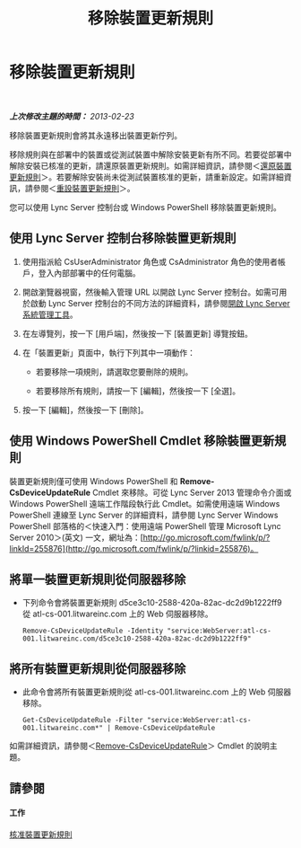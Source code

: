 ﻿---
title: 移除裝置更新規則
TOCTitle: 移除裝置更新規則
ms:assetid: ad6e0c6a-cda4-4147-92d5-48bc393ac456
ms:mtpsurl: https://technet.microsoft.com/zh-tw/library/JJ994066(v=OCS.15)
ms:contentKeyID: 52056181
ms.date: 08/10/2015
mtps_version: v=OCS.15
ms.translationtype: HT
---

# 移除裝置更新規則

 

_**上次修改主題的時間：** 2013-02-23_

移除裝置更新規則會將其永遠移出裝置更新佇列。

移除規則與在部署中的裝置或從測試裝置中解除安裝更新有所不同。若要從部署中解除安裝已核准的更新，請還原裝置更新規則。如需詳細資訊，請參閱＜[還原裝置更新規則](lync-server-2013-restore-a-device-update-rule.md)＞。若要解除安裝尚未從測試裝置核准的更新，請重新設定。如需詳細資訊，請參閱＜[重設裝置更新規則](lync-server-2013-reset-a-device-update-rule.md)＞。

您可以使用 Lync Server 控制台或 Windows PowerShell 移除裝置更新規則。

## 使用 Lync Server 控制台移除裝置更新規則

1.  使用指派給 CsUserAdministrator 角色或 CsAdministrator 角色的使用者帳戶，登入內部部署中的任何電腦。

2.  開啟瀏覽器視窗，然後輸入管理 URL 以開啟 Lync Server 控制台。如需可用於啟動 Lync Server 控制台的不同方法的詳細資料，請參閱[開啟 Lync Server 系統管理工具](lync-server-2013-open-lync-server-administrative-tools.md)。

3.  在左導覽列，按一下 \[用戶端\]，然後按一下 \[裝置更新\] 導覽按鈕。

4.  在「裝置更新」頁面中，執行下列其中一項動作：
    
      - 若要移除一項規則，請選取您要刪除的規則。
    
      - 若要移除所有規則，請按一下 \[編輯\]，然後按一下 \[全選\]。

5.  按一下 \[編輯\]，然後按一下 \[刪除\]。

## 使用 Windows PowerShell Cmdlet 移除裝置更新規則

裝置更新規則僅可使用 Windows PowerShell 和 **Remove-CsDeviceUpdateRule** Cmdlet 來移除。可從 Lync Server 2013 管理命令介面或 Windows PowerShell 遠端工作階段執行此 Cmdlet。如需使用遠端 Windows PowerShell 連線至 Lync Server 的詳細資料，請參閱 Lync Server Windows PowerShell 部落格的＜快速入門：使用遠端 PowerShell 管理 Microsoft Lync Server 2010＞(英文) 一文，網址為：[http://go.microsoft.com/fwlink/p/?linkId=255876](http://go.microsoft.com/fwlink/p/?linkid=255876)。

## 將單一裝置更新規則從伺服器移除

  - 下列命令會將裝置更新規則 d5ce3c10-2588-420a-82ac-dc2d9b1222ff9 從 atl-cs-001.litwareinc.com 上的 Web 伺服器移除。
    
        Remove-CsDeviceUpdateRule -Identity "service:WebServer:atl-cs-001.litwareinc.com/d5ce3c10-2588-420a-82ac-dc2d9b1222ff9"

## 將所有裝置更新規則從伺服器移除

  - 此命令會將所有裝置更新規則從 atl-cs-001.litwareinc.com 上的 Web 伺服器移除。
    
        Get-CsDeviceUpdateRule -Filter "service:WebServer:atl-cs-001.litwareinc.com*" | Remove-CsDeviceUpdateRule

如需詳細資訊，請參閱＜[Remove-CsDeviceUpdateRule](remove-csdeviceupdaterule.md)＞ Cmdlet 的說明主題。

## 請參閱

#### 工作

[核准裝置更新規則](lync-server-2013-approve-a-device-update-rule.md)

